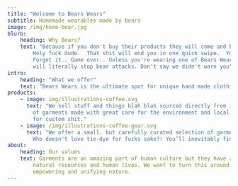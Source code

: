 ```yaml
---
title: "Welcome to Bears Wears"
subtitle: Homemade wearables made by bears
image: /img/home-bear.jpg
blurb:
    heading: Why Bears?
    text: "Because if you don't buy their products they will come and bite you.  Have you ever seen a bears claws? 
        Holy fuck dude.  That shit will end you in one quick swipe.  You wouldn't stand a chance.  And the teeth? 
        Forget it.. Game over.. Unless you're wearing one of Bears Wears™ garments, these motherfucking badass garms 
        will literally stop bear attacks. Don't say we didn't warn you"
intro:
    heading: "What we offer"
    text: "Bears Wears is the ultimate spot for unique hand made clothing lovers who want to support the bears that make them."
products:
    - image: img/illustrations-coffee.svg
      text: "We sell stuff and things blah blah sourced directly from independent bears. We’re proud to offer a variety 
        of garments made with great care for the environment and local communities. Check our posts or contact us directly 
        for custom shit."
    - image: /img/illustrations-coffee-gear.svg
      text: "We offer a small, but carefully curated selection of garments and custom items for every taste and desire. 
        Who doesn't love tie-dye for fucks sake?! You’ll inevitably find an item to fall in love with in our shop."
about:
    heading: Our values
    text: Garments are an amazing part of human culture but they have a dark side too – one of colonialism and mindless abuse of 
        natural resources and human lives. We want to turn this around and return the garment trade to the it's exhilarating, 
        empowering and unifying nature.
---
```


